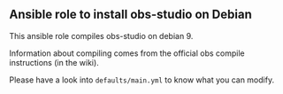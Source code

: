  Ansible role to install obs-studio on Debian
-----------------------------------------------

This ansible role compiles obs-studio on debian 9.

Information about compiling comes from the official obs compile instructions (in the wiki).

Please have a look into ``defaults/main.yml`` to know what you can modify.

